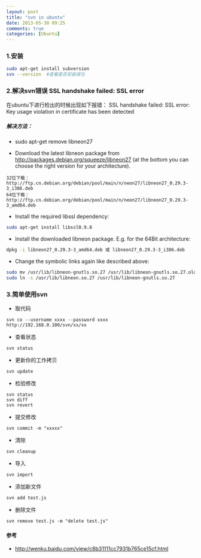 ```yaml
---
layout: post
title: "svn in ubuntu"
date: 2013-05-30 09:25
comments: true
categories: [Ubuntu]
---
```


### 1.安装
```sh
sudo apt-get install subversion
svn --version  #查看是否安装成功
```

### 2.解决svn错误 SSL handshake failed: SSL error
在ubuntu下进行检出的时候出现如下报错：
    SSL handshake failed: SSL error: Key usage violation in certificate has been detected

<!-- more -->

##### 解决方法：

* sudo apt-get remove libneon27

* Download the latest libneon package from http://packages.debian.org/squeeze/libneon27 (at the bottom you can choose the right version for your architecture).
```
32位下载：http://ftp.cn.debian.org/debian/pool/main/n/neon27/libneon27_0.29.3-3_i386.deb
64位下载：http://ftp.cn.debian.org/debian/pool/main/n/neon27/libneon27_0.29.3-3_amd64.deb
```
* Install the required libssl dependency:
```sh
sudo apt-get install libssl0.9.8
```
* Install the downloaded libneon package. E.g. for the 64Bit architecture:
```sh
dpkg -i libneon27_0.29.3-3_amd64.deb 或 libneon27_0.29.3-3_i386.deb
```
* Change the symbolic links again like described above:
```sh
sudo mv /usr/lib/libneon-gnutls.so.27 /usr/lib/libneon-gnutls.so.27.old
sudo ln -s /usr/lib/libneon.so.27 /usr/lib/libneon-gnutls.so.27
```

### 3.简单使用svn
* 取代码
```
svn co --username xxxx --password xxxx   http://192.168.0.100/svn/xx/xx
```
* 查看状态
```
svn status
```
* 更新你的工作拷贝
```
svn update
```
* 检验修改
```
svn status
svn diff
svn revert
```
* 提交修改
```
svn commit -m "xxxxx"
```
* 清除
```
svn cleanup
```
* 导入
```
svn import
```
* 添加新文件
```
svn add test.js
```
* 删除文件
```
svn remove test.js -m "delete test.js"
```

####  参考
* http://wenku.baidu.com/view/c8b31111cc7931b765ce15cf.html
